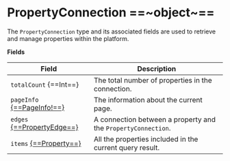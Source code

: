 # PropertyConnection ==~object~==

The `PropertyConnection` type and its associated fields are used to retrieve and manage properties within the platform. 

**Fields**

| Field                  	                        | Description                                                     	|
|-------------------------------------------------	|-----------------------------------------------------------------	|
| `totalCount` {==Int==}                            | The total number of properties in the connection.             	|
| `pageInfo` [{==PageInfo!==}](../PageInfo.md)   	| The information about the current page.                          	|
| `edges` [{==PropertyEdge==}](PropertyEdge.md) 	| A connection between a property and the `PropertyConnection`.    	|
| `items` [{==Property==}](Property.md)          	| All the properties included in the current query result.      	|
